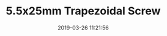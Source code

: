 ---
title: '5.5x25mm Trapezoidal Screw'
date: '2019-03-26 11:21:56'
description: 5.5x25mm Trapezoidal Screw
productcategory: Bolt, Nut, Screw etc.
maincategory: Hardware
background: '#e58e26'
prioritiy: 9906
image: '/assets/img/5_5_trapez_vida_render.jpg'
product: true

---